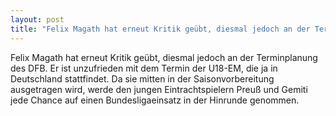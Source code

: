 ```yaml
---
layout: post
title: "Felix Magath hat erneut Kritik geübt, diesmal jedoch an der Terminplanung des DFB."
---
```


Felix Magath hat erneut Kritik geübt, diesmal jedoch an der Terminplanung des DFB. Er ist unzufrieden mit dem Termin der U18-EM, die ja in Deutschland stattfindet. Da sie mitten in der Saisonvorbereitung ausgetragen wird, werde den jungen Eintrachtspielern Preuß und Gemiti jede Chance auf einen Bundesligaeinsatz in der Hinrunde genommen.
